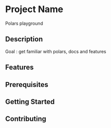 # Project Name

Polars playground

## Description

Goal : get familiar with polars, docs and features


## Features



## Prerequisites


## Getting Started


## Contributing
